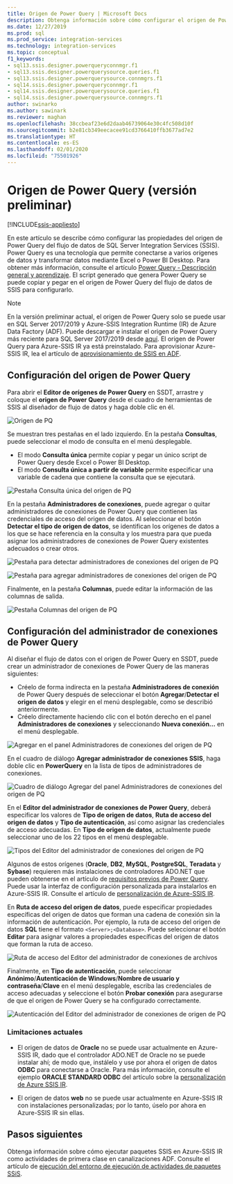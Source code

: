 ```yaml
---
title: Origen de Power Query | Microsoft Docs
description: Obtenga información sobre cómo configurar el origen de Power Query del flujo de datos de SQL Server Integration Services
ms.date: 12/27/2019
ms.prod: sql
ms.prod_service: integration-services
ms.technology: integration-services
ms.topic: conceptual
f1_keywords:
- sql13.ssis.designer.powerqueryconnmgr.f1
- sql13.ssis.designer.powerquerysource.queries.f1
- sql13.ssis.designer.powerquerysource.connmgrs.f1
- sql14.ssis.designer.powerqueryconnmgr.f1
- sql14.ssis.designer.powerquerysource.queries.f1
- sql14.ssis.designer.powerquerysource.connmgrs.f1
author: swinarko
ms.author: sawinark
ms.reviewer: maghan
ms.openlocfilehash: 38ccbeaf23e6d2daab46739064e30c4fc508d10f
ms.sourcegitcommit: b2e81cb349eecacee91cd3766410ffb3677ad7e2
ms.translationtype: HT
ms.contentlocale: es-ES
ms.lasthandoff: 02/01/2020
ms.locfileid: "75501926"
---
```

# <a name="power-query-source-preview"></a>Origen de Power Query (versión preliminar)

[!INCLUDE[ssis-appliesto](../../includes/ssis-appliesto-ssvrpluslinux-asdb-asdw-xxx.md)]

En este artículo se describe cómo configurar las propiedades del origen de Power Query del flujo de datos de SQL Server Integration Services (SSIS). Power Query es una tecnología que permite conectarse a varios orígenes de datos y transformar datos mediante Excel o Power BI Desktop. Para obtener más información, consulte el artículo [Power Query - Descripción general y aprendizaje](https://support.office.com/article/power-query-overview-and-learning-ed614c81-4b00-4291-bd3a-55d80767f81d). El script generado que genera Power Query se puede copiar y pegar en el origen de Power Query del flujo de datos de SSIS para configurarlo.
  
> [!NOTE]
> En la versión preliminar actual, el origen de Power Query solo se puede usar en SQL Server 2017/2019 y Azure-SSIS Integration Runtime (IR) de Azure Data Factory (ADF). Puede descargar e instalar el origen de Power Query más reciente para SQL Server 2017/2019 desde [aquí](https://www.microsoft.com/download/details.aspx?id=100619). El origen de Power Query para Azure-SSIS IR ya está preinstalado. Para aprovisionar Azure-SSIS IR, lea el artículo de [aprovisionamiento de SSIS en ADF](https://docs.microsoft.com/azure/data-factory/tutorial-deploy-ssis-packages-azure).

## <a name="configure-the-power-query-source"></a>Configuración del origen de Power Query

Para abrir el **Editor de orígenes de Power Query** en SSDT, arrastre y coloque el **origen de Power Query** desde el cuadro de herramientas de SSIS al diseñador de flujo de datos y haga doble clic en él.  

![Origen de PQ](media/power-query-source/pq-source.png)

Se muestran tres pestañas en el lado izquierdo. En la pestaña **Consultas**, puede seleccionar el modo de consulta en el menú desplegable.
-   El modo **Consulta única** permite copiar y pegar un único script de Power Query desde Excel o Power BI Desktop.
-   El modo **Consulta única a partir de variable** permite especificar una variable de cadena que contiene la consulta que se ejecutará.

![Pestaña Consulta única del origen de PQ](media/power-query-source/pq-source-queries-tab-single.png)

En la pestaña **Administradores de conexiones**, puede agregar o quitar administradores de conexiones de Power Query que contienen las credenciales de acceso del origen de datos. Al seleccionar el botón **Detectar el tipo de origen de datos**, se identifican los orígenes de datos a los que se hace referencia en la consulta y los muestra para que pueda asignar los administradores de conexiones de Power Query existentes adecuados o crear otros.

![Pestaña para detectar administradores de conexiones del origen de PQ](media/power-query-source/pq-source-connection-managers-tab-detect.png)

![Pestaña para agregar administradores de conexiones del origen de PQ](media/power-query-source/pq-source-connection-managers-tab-add.png)

Finalmente, en la pestaña **Columnas**, puede editar la información de las columnas de salida.

![Pestaña Columnas del origen de PQ](media/power-query-source/pq-source-columns-tab.png)

## <a name="configure-the-power-query-connection-manager"></a>Configuración del administrador de conexiones de Power Query

Al diseñar el flujo de datos con el origen de Power Query en SSDT, puede crear un administrador de conexiones de Power Query de las maneras siguientes:
- Créelo de forma indirecta en la pestaña **Administradores de conexión** de Power Query después de seleccionar el botón **Agregar**/**Detectar el origen de datos** y elegir **<New connection...>** en el menú desplegable, como se describió anteriormente.
- Créelo directamente haciendo clic con el botón derecho en el panel **Administradores de conexiones** y seleccionando **Nueva conexión...**  en el menú desplegable.

![Agregar en el panel Administradores de conexiones del origen de PQ](media/power-query-source/pq-source-connection-managers-panel-add.png)

En el cuadro de diálogo **Agregar administrador de conexiones SSIS**, haga doble clic en **PowerQuery** en la lista de tipos de administradores de conexiones.

![Cuadro de diálogo Agregar del panel Administradores de conexiones del origen de PQ](media/power-query-source/pq-source-connection-managers-panel-add-dialog.png)

En el **Editor del administrador de conexiones de Power Query**, deberá especificar los valores de **Tipo de origen de datos**, **Ruta de acceso del origen de datos** y **Tipo de autenticación**, así como asignar las credenciales de acceso adecuadas. En **Tipo de origen de datos**, actualmente puede seleccionar uno de los 22 tipos en el menú desplegable.

![Tipos del Editor del administrador de conexiones del origen de PQ](media/power-query-source/pq-source-connection-manager-editor-kind.png)

Algunos de estos orígenes (**Oracle**, **DB2**, **MySQL**, **PostgreSQL**, **Teradata** y **Sybase**) requieren más instalaciones de controladores ADO.NET que pueden obtenerse en el artículo de [requisitos previos de Power Query](https://support.office.com/article/data-source-prerequisites-power-query-6062cf52-c764-45d0-a1c6-fbf8fc05b05a). Puede usar la interfaz de configuración personalizada para instalarlos en Azure-SSIS IR. Consulte el artículo de [personalización de Azure-SSIS IR](https://docs.microsoft.com/azure/data-factory/how-to-configure-azure-ssis-ir-custom-setup).

En **Ruta de acceso del origen de datos**, puede especificar propiedades específicas del origen de datos que forman una cadena de conexión sin la información de autenticación. Por ejemplo, la ruta de acceso del origen de datos **SQL** tiene el formato `<Server>;<Database>`. Puede seleccionar el botón **Editar** para asignar valores a propiedades específicas del origen de datos que forman la ruta de acceso.

![Ruta de acceso del Editor del administrador de conexiones de archivos](media/power-query-source/pq-source-connection-manager-editor-path.png)

Finalmente, en **Tipo de autenticación**, puede seleccionar **Anónimo**/**Autenticación de Windows**/**Nombre de usuario y contraseña**/**Clave** en el menú desplegable, escriba las credenciales de acceso adecuadas y seleccione el botón **Probar conexión** para asegurarse de que el origen de Power Query se ha configurado correctamente.

![Autenticación del Editor del administrador de conexiones de origen de PQ](media/power-query-source/pq-source-connection-manager-editor-authentication.png)

### <a name="current-limitations"></a>Limitaciones actuales

-   El origen de datos de **Oracle** no se puede usar actualmente en Azure-SSIS IR, dado que el controlador ADO.NET de Oracle no se puede instalar ahí; de modo que, instálelo y use por ahora el origen de datos **ODBC** para conectarse a Oracle. Para más información, consulte el ejemplo **ORACLE STANDARD ODBC** del artículo sobre la [personalización de Azure SSIS IR](https://docs.microsoft.com/azure/data-factory/how-to-configure-azure-ssis-ir-custom-setup).

-   El origen de datos **web** no se puede usar actualmente en Azure-SSIS IR con instalaciones personalizadas; por lo tanto, úselo por ahora en Azure-SSIS IR sin ellas.

## <a name="next-steps"></a>Pasos siguientes
Obtenga información sobre cómo ejecutar paquetes SSIS en Azure-SSIS IR como actividades de primera clase en canalizaciones ADF. Consulte el artículo de [ejecución del entorno de ejecución de actividades de paquetes SSiS](https://docs.microsoft.com/azure/data-factory/how-to-invoke-ssis-package-ssis-activity).
